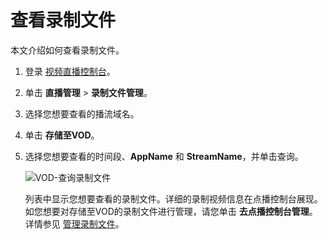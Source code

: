 # 查看录制文件

本文介绍如何查看录制文件。

1.  登录 [视频直播控制台](https://live.console.aliyun.com/?spm=5176.2020520001.1001.113.O9moDX#/live/domains)。
2.  单击 **直播管理** \> **录制文件管理**。
3.  选择您想要查看的播流域名。
4.  单击 **存储至VOD**。
5.  选择您想要查看的时间段、**AppName** 和 **StreamName**，并单击查询。

    ![VOD-查询录制文件](https://static-aliyun-doc.oss-cn-hangzhou.aliyuncs.com/assets/img/zh-CN/3526700061/p166326.png)

    列表中显示您想要查看的录制文件。详细的录制视频信息在点播控制台展现。如您想要对存储至VOD的录制文件进行管理，请您单击 **去点播控制台管理**。详情参见 [管理录制文件](/cn.zh-CN/用户指南/录制管理/录制存储至VOD/管理录制文件.md)。


